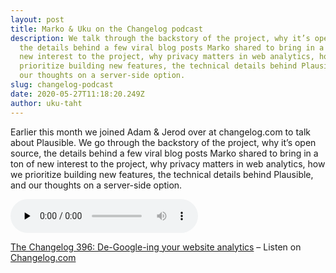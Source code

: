 ```yaml
---
layout: post
title: Marko & Uku on the Changelog podcast
description: We talk through the backstory of the project, why it’s open source,
  the details behind a few viral blog posts Marko shared to bring in a ton of
  new interest to the project, why privacy matters in web analytics, how we
  prioritize building new features, the technical details behind Plausible, and
  our thoughts on a server-side option.
slug: changelog-podcast
date: 2020-05-27T11:18:20.249Z
author: uku-taht
---
```

Earlier this month we joined Adam & Jerod over at changelog.com to talk about Plausible. We go through the backstory of the project, why it’s open source, the details behind a few viral blog posts Marko shared to bring in a ton of new interest to the project, why privacy matters in web analytics, how we prioritize building new features, the technical details behind Plausible, and our thoughts on a server-side option.

<audio data-theme="night" data-src="https://changelog.com/podcast/396/embed" src="https://cdn.changelog.com/uploads/podcast/396/the-changelog-396.mp3" preload="none" class="changelog-episode" controls></audio><p><a href="https://changelog.com/podcast/396">The Changelog 396: De-Google-ing your website analytics</a> – Listen on <a href="https://changelog.com/">Changelog.com</a></p><script async src="//cdn.changelog.com/embed.js"></script>